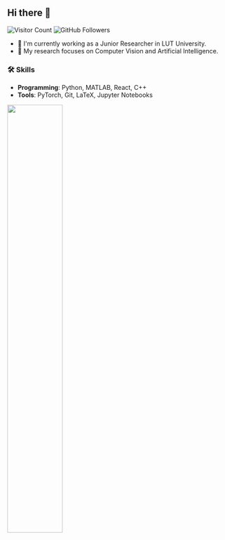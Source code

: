 <h2> Hi there 👋 </h2>

![Visitor Count](https://visitor-badge.laobi.icu/badge?page_id=Jookare.Jookare)
![GitHub Followers](https://img.shields.io/github/followers/Jookare?label=Followers&style=social)



- 📝 I'm currently working as a Junior Researcher in LUT University.
- 🌱 My research focuses on Computer Vision and Artificial Intelligence.

<h3> 🛠 Skills </h3>

- **Programming**: Python, MATLAB, React, C++
- **Tools**: PyTorch, Git, LaTeX, Jupyter Notebooks

  
<p align="left">
  <img height="50%" width="auto" src ="https://github-readme-stats.vercel.app/api/top-langs/?username=Jookare&layout=compact&hide_border=true&theme=darcula&bg_color=00000000&langs_count=6&hide=jupyter%20notebook,tex,css,php&exclude_repo=Operating-Systems-LUT">
</p>

<!--
**Jookare/Jookare** is a ✨ _special_ ✨ repository because its `README.md` (this file) appears on your GitHub profile.

Here are some ideas to get you started:

- 🔭 I’m currently working on ...
- 🌱 I’m currently learning ...
- 👯 I’m looking to collaborate on ...
- 🤔 I’m looking for help with ...
- 💬 Ask me about ...
- 📫 How to reach me: ...
- 😄 Pronouns: ...
- ⚡ Fun fact: ...
-->
